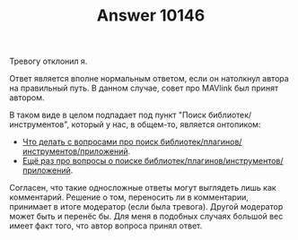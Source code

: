 ﻿---
title: "Answer 10146"
se.owner.user_id: 15479
se.owner.display_name: "Suvitruf - Andrei Apanasik"
se.owner.link: "https://ru.meta.stackoverflow.com/users/15479/suvitruf-andrei-apanasik"
se.answer_id: 10146
se.question_id: 10145
se.post_type: answer
se.is_accepted: True
---
<p>Тревогу отклонил я.</p>

<p>Ответ является вполне нормальным ответом, если он натолкнул автора на правильный путь. В данном случае, совет про MAVlink был принят автором.</p>

<p>В таком виде в целом подпадает под пункт "Поиск библиотек/инструментов", который у нас, в общем-то, является онтопиком:</p>

<ul>
<li><a href="https://ru.meta.stackoverflow.com/q/2615/15479">Что делать с вопросами про поиск библиотек/плагинов/инструментов/приложений</a>.</li>
<li><a href="https://ru.meta.stackoverflow.com/q/9491/15479">Ещё раз про вопросы о поиске библиотек/плагинов/инструментов/приложений</a>.</li>
</ul>

<p>Согласен, что такие односложные ответы могут выглядеть лишь как комментарий. Решение о том, переносить ли в комментарии, принимает в итоге модератор (если была тревога). Другой модератор может быть и перенёс бы. Для меня в подобных случаях большой вес имеет факт того, что автор вопроса принял ответ.</p>

